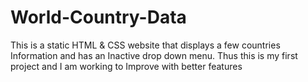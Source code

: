 # World-Country-Data
This is a static HTML &amp; CSS website that displays a few countries Information and has an Inactive drop down menu. Thus this is my first project and I am working to Improve with better features  
